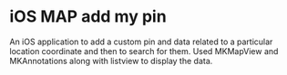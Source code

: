 # iOS MAP add my pin

An iOS application to add a custom pin and data related to a particular location coordinate and then to search for them.
Used MKMapView and MKAnnotations along with listview to display the data.

